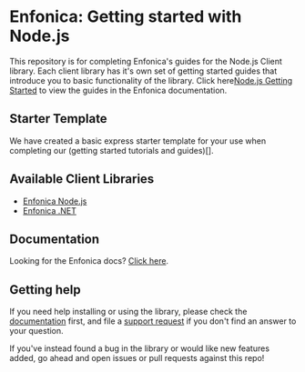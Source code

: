 # Enfonica: Getting started with Node.js

This repository is for completing Enfonica's guides for the Node.js Client library. Each client library has it's own set of getting started guides that introduce you to basic functionality of the library. Click here[Node.js Getting Started](https://enfonica.com/docs/libraries/nodejs/getting-started/) to view the guides in the Enfonica documentation.

## Starter Template
We have created a basic express starter template for your use when completing our (getting started tutorials and guides)[]. 
## Available Client Libraries
- [Enfonica Node.js]()
- [Enfonica .NET]()

## Documentation
Looking for the Enfonica docs? [Click here](https://enfonica.com/support).
## Getting help

If you need help installing or using the library, please check the [documentation](https://enfonica.com/support) first, and file a [support request](https://enfonica.com/contact-support) if you don't find an answer to your question.

If you've instead found a bug in the library or would like new features added, go ahead and open issues or pull requests against this repo!